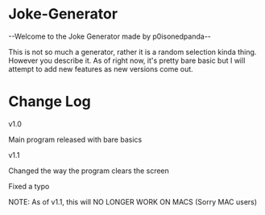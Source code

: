 Joke-Generator
==============

--Welcome to the Joke Generator made by p0isonedpanda--

This is not so much a generator, rather it is a random selection kinda thing. However you describe it.
As of right now, it's pretty bare basic but I will attempt to add new features as new versions come out.

Change Log
==============

v1.0

Main program released with bare basics

v1.1

Changed the way the program clears the screen

Fixed a typo

NOTE: As of v1.1, this will NO LONGER WORK ON MACS (Sorry MAC users)
